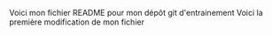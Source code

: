 Voici mon fichier README pour mon dépôt git d'entrainement
Voici la première modification de mon fichier
